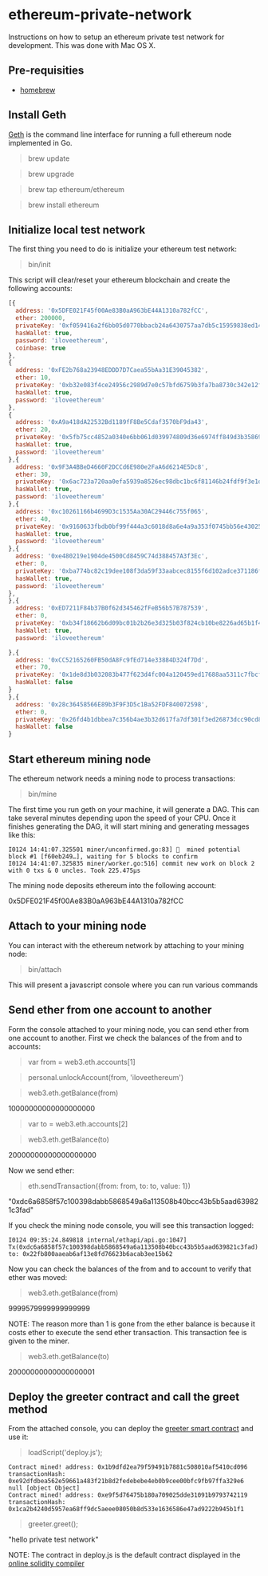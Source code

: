 # ethereum-private-network
Instructions on how to setup an ethereum private test network for development.
This was done with Mac OS X.

Pre-requisities
---------------

* [homebrew](http://brew.sh/)

Install Geth
------------

[Geth](https://github.com/ethereum/go-ethereum/wiki/geth) is the command line
interface for running a full ethereum node implemented in Go.

> brew update

> brew upgrade

> brew tap ethereum/ethereum

> brew install ethereum

Initialize local test network
-----------------------------

The first thing you need to do is initialize your ethereum test network:

> bin/init

This script will clear/reset your ethereum blockchain and create the following
accounts:

``` javascript
[{
  address: '0x5DFE021F45f00Ae83B0aA963bE44A1310a782fCC',
  ether: 200000,
  privateKey: '0xf059416a2f6bb05d0770bbacb24a6430757aa7db5c15959838ed142b486df5b8',
  hasWallet: true,
  password: 'iloveethereum',
  coinbase: true
},
{
  address: '0xFE2b768a23948EDDD7D7Caea55bAa31E39045382',
  ether: 10,
  privateKey: '0xb32e083f4ce24956c2989d7e0c57bfd6759b3fa7ba8730c342e12fdf4ba8deb6',
  hasWallet: true,
  password: 'iloveethereum'
},
{
  address: '0xA9a418dA22532Bd1189fF8Be5Cdaf3570bF9da43',
  ether: 20,
  privateKey: '0x5fb75cc4852a0340e6bb061d039974809d36e6974ff849d3b3586909b65829d8',
  hasWallet: true,
  password: 'iloveethereum'
},{
  address: '0x9F3A4BBeD4660F2DCCd6E980e2FaA6d6214E5Dc8',
  ether: 30,
  privateKey: '0x6ac723a720aa0efa5939a8526ec98dbc1bc6f81146b24fdf9f3e1d09a993c222',
  hasWallet: true,
  password: 'iloveethereum'
},{
  address: '0xc10261166b4699D3c1535Aa30AC29446c755f065',
  ether: 40,
  privateKey: '0x9160633fbdb0bf99f444a3c6018d8a6e4a9a353f0745bb56e43025648118dc27',
  hasWallet: true,
  password: 'iloveethereum'
},{
  address: '0xe480219e1904de4500Cd8459C74d388457A3f3Ec',
  ether: 0,
  privateKey: '0xba774bc82c19dee108f3da59f33aabcec8155f6d102adce371186fec839d50ef',
  hasWallet: true,
  password: 'iloveethereum'
},
},{
  address: '0xED7211F84b37B0f62d345462fFeB56b57B787539',
  ether: 0,
  privateKey: '0xb34f18662b6d09bc01b2b26e3d325b03f824cb10be8226ad65b1f4cac457eb73',
  hasWallet: true,
  password: 'iloveethereum'

},{
  address: '0xCC52165260FB50dA8Fc9fEd714e33884D324f7Dd',
  ether: 70,
  privateKey: '0x1de8d3b032083b477f623d4fc004a120459ed17688aa5311c7fbcf30a21ec0e4',
  hasWallet: false
}
},{
  address: '0x28c36458566E89b3F9F3D5c1Ba52FDF840072598',
  ether: 0,
  privateKey: '0x26fd4b1dbbea7c356b4ae3b32d617fa7df301f3ed26873dcc90cd86862867bcd',
  hasWallet: false
}
```




Start ethereum mining node
--------------------------

The ethereum network needs a mining node to process transactions:

> bin/mine

The first time you run geth on your machine, it will generate a DAG.  This can
take several minutes depending upon the speed of your CPU.  Once it finishes
generating the DAG, it will start mining and generating messages like this:

```
I0124 14:41:07.325501 miner/unconfirmed.go:83] 🔨  mined potential block #1 [f60eb249…], waiting for 5 blocks to confirm
I0124 14:41:07.325835 miner/worker.go:516] commit new work on block 2 with 0 txs & 0 uncles. Took 225.475µs
```

The mining node deposits ethereum into the following account:

0x5DFE021F45f00Ae83B0aA963bE44A1310a782fCC

Attach to your mining node
--------------------------

You can interact with the ethereum network by attaching to your mining node:

> bin/attach

This will present a javascript console where you can run various commands

Send ether from one account to another
--------------------------------------

Form the console attached to your mining node, you can send ether from one
 account to another.  First we check the balances of the from and to accounts:

> var from = web3.eth.accounts[1]

> personal.unlockAccount(from, 'iloveethereum')

> web3.eth.getBalance(from)

10000000000000000000

> var to = web3.eth.accounts[2]

> web3.eth.getBalance(to)

20000000000000000000

Now we send ether:

> eth.sendTransaction({from: from, to: to, value: 1})

"0xdc6a6858f57c100398dabb5868549a6a113508b40bcc43b5b5aad639821c3fad"

If you check the mining node console, you will see this transaction logged:

```
I0124 09:35:24.849818 internal/ethapi/api.go:1047]
Tx(0xdc6a6858f57c100398dabb5868549a6a113508b40bcc43b5b5aad639821c3fad)
to: 0x22fb800aaeab6af13e8fd76623b6acab3ee15b62
```

Now you can check the balances of the from and to account to verify that
ether was moved:

> web3.eth.getBalance(from)

9999579999999999999

NOTE: The reason more than 1 is gone from the ether balance is because it costs
ether to execute the send ether transaction.  This transaction fee is given to
the miner.

> web3.eth.getBalance(to)

20000000000000000001

Deploy the greeter contract and call the greet method
-----------------------------------------------------

From the attached console, you can deploy the
[greeter smart contract](https://www.ethereum.org/greeter) and
use it:

> loadScript('deploy.js');

```
Contract mined! address: 0x1b9dfd2ea79f59491b7881c508010af5410cd096 transactionHash: 0xe92dfdbea562e59661a483f21b8d2fedebebe4eb0b9cee00bfc9fb97ffa329e6
null [object Object]
Contract mined! address: 0xe9f5d76475b180a709025dde31091b9793742119 transactionHash: 0x1ca2b4240d5957ea68ff9dc5aeee08050b8d533e1636586e47ad9222b945b1f1
```

> greeter.greet();

"hello private test network"

NOTE: The contract in deploy.js is the default contract displayed in the
[online solidity compiler](https://ethereum.github.io/browser-solidity)

